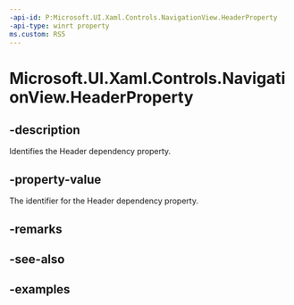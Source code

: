 ```yaml
---
-api-id: P:Microsoft.UI.Xaml.Controls.NavigationView.HeaderProperty
-api-type: winrt property
ms.custom: RS5
---
```

<!-- Property syntax.
public DependencyProperty HeaderProperty { get; }
-->

# Microsoft.UI.Xaml.Controls.NavigationView.HeaderProperty


## -description

Identifies the Header dependency property.


## -property-value

The identifier for the Header dependency property.


## -remarks


## -see-also


## -examples


